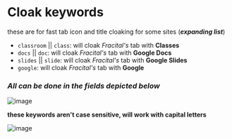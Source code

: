 # **Cloak keywords** 
these are for fast tab icon and title cloaking for some sites (***expanding list***)

- `classroom` || `class`: will cloak _Fracital's_ tab with **Classes**
- `docs` || `doc`: will cloak _Fracital's_ tab with **Google Docs**
- `slides` || `slide`: will cloak _Fracital's_ tab with **Google Slides**
- `google`: will cloak _Fracital's_ tab with **Google**
### **_All can be done in the fields depicted below_**
![image](https://user-images.githubusercontent.com/49733954/153741509-d9bdc105-c9e0-4683-a897-e8e1cc0fd1eb.png)

**these keywords aren't case sensitive, will work with capital letters**

![image](https://user-images.githubusercontent.com/49733954/153742466-1fb72940-3eb0-4a28-a825-b7e1809e9d01.png)
